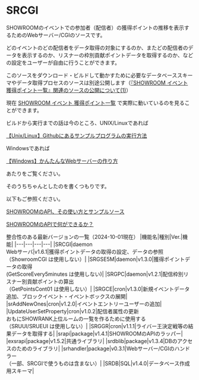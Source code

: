 # SRCGI

SHOWROOMのイベントでの参加者（配信者）の獲得ポイントの推移を表示するためのWebサーバー/CGIのソースです。

どのイベントのどの配信者をデータ取得の対象にするのか、またどの配信者のデータを表示するのか、リスナーの枠別貢献ポイントデータを取得するのか、などの設定をユーザーが自由に行うことができます。

このソースをダウンロード・ビルドして動かすために必要なデータベーススキーマやデータ取得プロセスのソースは別途公開します（[『SHOWROOM イベント 獲得ポイント一覧』関連のソースの公開について(1)](https://zenn.dev/chouette2100/books/d8c28f8ff426b7/viewer/4fccae)）

現在 [SHOWROOM イベント 獲得ポイント一覧](https://chouette2100.com:8443/cgi-bin/SC1/SC1/top) で実際に動いているのを見ることができます。

ビルドから実行までの話は今のところ、UNIX/Linuxであれば

[【Unix/Linux】Githubにあるサンプルプログラムの実行方法](https://zenn.dev/chouette2100/books/d8c28f8ff426b7/viewer/220e38)

Windowsであれば

[【Windows】かんたんなWebサーバーの作り方](https://zenn.dev/chouette2100/books/d8c28f8ff426b7/viewer/c5cab5)

あたりをご覧ください。

そのうちちゃんとしたのを書くつもりです。

以下もご参照ください。

[SHOWROOMのAPI、その使い方とサンプルソース](https://zenn.dev/chouette2100/books/d8c28f8ff426b7)

[SHOWROOMのAPIで何ができるか？](https://zenn.dev/chouette2100/books/d8c28f8ff426b7/viewer/84023c)

整合性のある最新バージョンの一覧（2024-10-01現在）
|機能名|種別|Ver.|機能|
|---|---|---|---|
|SRCGI|daemon<br>Webサーバ|v1.6.1|獲得ポイントデータの取得の設定、データの参照<br>（ShowroomCGI は使用しない）|
|SRGSE5M|daemon|v1.3.0|獲得ポイントデータの取得<br>(GetScoreEvery5minutes は使用しない)|
|SRGPC|daemon|v1.2.1|配信枠別リスナー別貢献ポイントの算出<br>（GetPointsCont01 は使用しない）|
|SRGCE|cron|v1.3.0|新規イベントデータ追加、ブロックイベント・イベントボックスの展開|
|srAddNewOnes|cron|v1.2.0|イベントエントリーユーザーの追加|
|UpdateUserSetProperty|cron|v1.0.2|配信者属性の更新<br>おもにSHOWRANK上位ルームの一覧を作るために使用する<br>（SRUUI/SRUEUI は使用しない）|
|SRGGR|cron|v1.1.1|ライバー王決定戦等の結果データを取得する|
|srapi|package|v1.4.1|SHOWROOMのAPIのラッパー|
|exsrapi|package|v1.5.2|共通ライブラリ|
|srdblib|package|v1.3.4|DBのアクセスのためのライブラリ|
|srhandler|package|v0.3.1|Webサーバー/CGIのハンドラー<br>（一部、SRCGIで使うものは含まない）|
|SRDB|SQL|v1.4.0|データベース作成用スキーマ|
